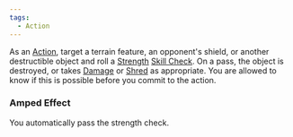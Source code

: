 ```yaml
---  
tags:  
  - Action  
---  
```

As an [Action](./Action.md), target a terrain feature, an opponent's shield, or another destructible object and roll a [Strength](./Strength.md) [Skill Check](./Skill%20Check.md). On a pass, the object is destroyed, or takes [Damage](./Damage.md) or [Shred](./Shred.md) as appropriate. You are allowed to know if this is possible before you commit to the action.  
  
### Amped Effect  
  
You automatically pass the strength check.